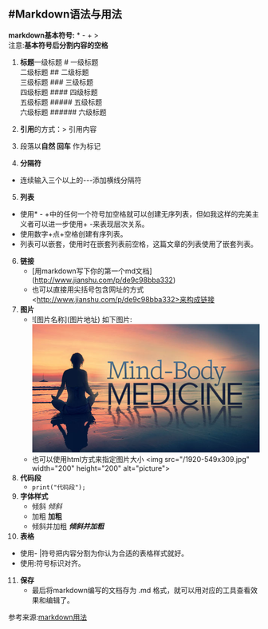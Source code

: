 #Markdown语法与用法
---
**markdown基本符号:** * - + >  
注意:**基本符号后分割内容的空格**

1. **标题**一级标题 # 一级标题    
二级标题 ## 二级标题  
三级标题 ### 三级标题  
四级标题 #### 四级标题  
五级标题 ##### 五级标题  
六级标题 ###### 六级标题

2. **引用**的方式：> 引用内容
3. 段落以**自然 回车** 作为标记
4. **分隔符**
  + 连续输入三个以上的---添加横线分隔符
5. **列表**
  + 使用* - +中的任何一个符号加空格就可以创建无序列表，但如我这样的完美主义者可以进一步使用+ -来表现层次关系。 
  + 使用数字+点+空格创建有序列表。
  + 列表可以嵌套，使用时在嵌套列表前空格，这篇文章的列表使用了嵌套列表。
6. **链接**
	+ \[用markdown写下你的第一个md文档](http://www.jianshu.com/p/de9c98bba332) 
	+ 也可以直接用尖括号包含网址的方式&lt;http://www.jianshu.com/p/de9c98bba332>来构成链接 
7. **图片**
	+ \!\[图片名称](图片地址) 如下图片:
![1920-549x309](/1920-549x309.jpg)
	+ 也可以使用html方式来指定图片大小
	&lt;img src="/1920-549x309.jpg" width="200" height="200" alt="picture"&gt;
8. **代码段**
  	+ ```print("代码段");```
9. **字体样式**
   + 倾斜 *倾斜*
   + 加粗 **加粗**
   + 倾斜并加粗 ***倾斜并加粗***
10. **表格**
   + 使用- |符号把内容分割为你认为合适的表格样式就好。
   + 使用:符号标识对齐。
11. **保存**
	+ 最后将markdown编写的文档存为 .md 格式，就可以用对应的工具查看效果和编辑了。


参考来源:[markdown用法](https://www.jianshu.com/p/de9c98bba332)